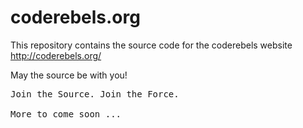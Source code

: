 coderebels.org
==============

This repository contains the source code for the coderebels website http://coderebels.org/

May the source be with you!

<pre>
Join the Source. Join the Force.

More to come soon ...
</pre>